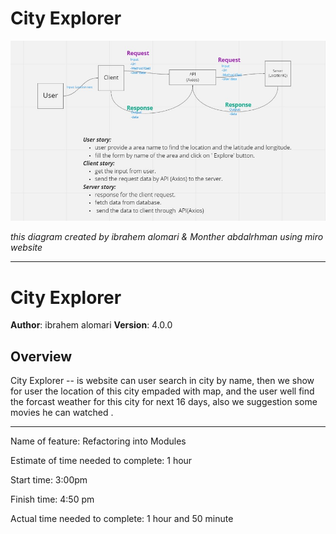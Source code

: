 # City Explorer

![](src/img/overviwe.jpg)



*this diagram created by ibrahem alomari & Monther abdalrhman using miro website*


----

# City Explorer

**Author**: ibrahem alomari
**Version**: 4.0.0

## Overview
City Explorer -- is website can user search in city by name, then we show for user the location of this city empaded with map, and the user well find the forcast weather for this city for next 16 days, also we suggestion some movies he can watched .

----

Name of feature: Refactoring into Modules

Estimate of time needed to complete: 1 hour

Start time: 3:00pm

Finish time: 4:50 pm

Actual time needed to complete: 1 hour and 50 minute